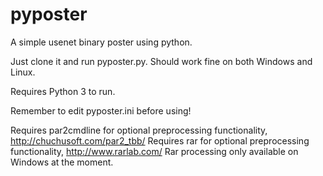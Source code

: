 pyposter
========

A simple usenet binary poster using python.

Just clone it and run pyposter.py. Should work fine on both Windows and Linux.

Requires Python 3 to run.

Remember to edit pyposter.ini before using!

Requires par2cmdline for optional preprocessing functionality, http://chuchusoft.com/par2_tbb/
Requires rar for optional preprocessing functionality, http://www.rarlab.com/
Rar processing only available on Windows at the moment.
